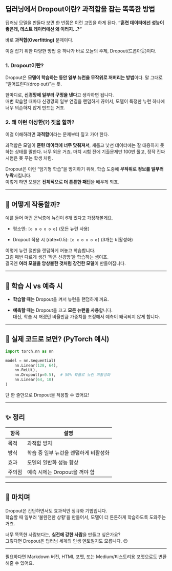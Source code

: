 ## 딥러닝에서 Dropout이란? 과적합을 잡는 똑똑한 방법

딥러닝 모델을 만들다 보면 한 번쯤은 이런 고민을 하게 된다.
**“훈련 데이터에선 성능이 좋은데, 테스트 데이터에선 왜 이러지…?”**  

바로 **과적합(Overfitting)** 문제이다.

이걸 잡기 위한 다양한 방법 중 하나가 바로 오늘의 주제, Dropout(드롭아웃)이다.

### 1. Dropout이란?

Dropout은 **모델이 학습하는 동안 일부 뉴런을 무작위로 꺼버리는 방법**이다.
말 그대로 “떨어뜨린다(drop out)”는 뜻.

한마디로, **신경망에 일부러 구멍을 낸다**고 생각하면 됩니다.  
매번 학습할 때마다 신경망의 일부 연결을 랜덤하게 끊어서, 모델이 특정한 뉴런 하나에 너무 의존하지 않게 만드는 거죠.


### 2. 왜 이런 이상한(?) 짓을 할까?

이걸 이해하려면 **과적합**이라는 문제부터 짚고 가야 한다.

과적합은 모델이 **훈련 데이터에 너무 맞춰져서**, 새롭고 낯선 데이터에는 잘 대응하지 못하는 상태를 말한다.
너무 외운 거죠. 마치 시험 전에 기출문제만 100번 풀고, 정작 진짜 시험은 못 푸는 학생 처럼.

Dropout은 이런 “암기형 학습”을 방지하기 위해, 학습 도중에 **무작위로 정보를 일부러 누락**시킵니다.  
이렇게 하면 모델은 **전체적으로 더 튼튼한 패턴**을 배우게 되죠.

---

## 🔧 어떻게 작동할까?

예를 들어 어떤 은닉층에 뉴런이 6개 있다고 가정해볼게요.

- 평소엔: `[o o o o o o]` (모든 뉴런 사용)
    
- Dropout 적용 시 (rate=0.5): `[o x o x o o]` (3개는 비활성화)
    

이렇게 뉴런 절반을 랜덤하게 꺼놓고 학습합니다.  
그럼 매번 다르게 생긴 ‘작은 신경망’을 학습하는 셈이죠.  
결국엔 **여러 모델을 앙상블한 것처럼 강건한 모델**이 만들어집니다.

---

## 🤖 학습 시 vs 예측 시

- **학습할 때**는 Dropout을 켜서 뉴런을 랜덤하게 꺼요.
    
- **예측할 때**는 Dropout을 끄고 **모든 뉴런을 사용**합니다.  
    대신, 학습 시 꺼졌던 비율만큼 가중치를 조정해서 예측이 왜곡되지 않게 합니다.
    

---

## 📌 실제 코드로 보면? (PyTorch 예시)

```python
import torch.nn as nn

model = nn.Sequential(
    nn.Linear(128, 64),
    nn.ReLU(),
    nn.Dropout(p=0.5),  # 50% 확률로 뉴런 비활성화
    nn.Linear(64, 10)
)
```

단 한 줄만으로 Dropout을 적용할 수 있어요!

---

## ✨ 정리

|항목|설명|
|---|---|
|목적|과적합 방지|
|방식|학습 중 일부 뉴런을 랜덤하게 비활성화|
|효과|모델의 일반화 성능 향상|
|주의점|예측 시에는 Dropout을 꺼야 함|

---

## 📎 마치며

Dropout은 간단하면서도 효과적인 정규화 기법입니다.  
학습할 때 일부러 ‘불완전한 상황’을 만들어서, 모델이 더 튼튼하게 학습하도록 도와주는 거죠.

너무 똑똑한 사람보다는, **실전에 강한 사람**을 만들고 싶은가요?  
그렇다면 Dropout은 딥러닝 세계의 인생 멘토일지도 모릅니다. 😉

---

필요하다면 Markdown 버전, HTML 포맷, 또는 Medium/티스토리용 포맷으로도 변환해줄 수 있어요.